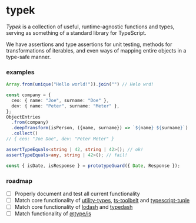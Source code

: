 # typek
_Typek_ is a collection of useful, runtime-agnostic functions and types,
serving as something of a standard library for TypeScript.

We have assertions and type assertions for unit testing, methods for
transformations of iterables, and even ways of mapping entire objects
in a type-safe manner.

### examples
```ts
Array.from(unique("Hello world!")).join("") // Helo wrd!

const company = {
  ceo: { name: "Joe", surname: "Doe" },
  dev: { name: "Peter", surname: "Meter" },
};
ObjectEntries
  .from(company)
  .deepTransform(isPerson, ({name, surname}) => `${name} ${surname}`)
  .collect()
// { ceo: "Joe Doe", dev: "Peter Meter" }

assertTypeEquals<string | 42, string | 42>(); // ok!
assertTypeEquals<any, string | 42>(); // fail!

const { isDate, isResponse } = prototypeGuard({ Date, Response });
```

### roadmap
 * [ ] Properly document and test all current functionality
 * [ ] Match core functionality of [utility-types](https://github.com/piotrwitek/utility-types), [ts-toolbelt](https://github.com/millsp/ts-toolbelt) and [typescript-tuple](https://github.com/ksxnodemodules/typescript-tuple)
 * [ ] Match core functionality of [lodash](https://lodash.com/) and [typedash](https://jsr.io/@typedash/typedash)
 * [ ] Match functionality of [@type/is](https://jsr.io/@type/is)
